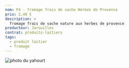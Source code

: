 ```yaml
---
nom: F4 - fromage frais de vache Herbes de Provence
prix: 2,40 €
description: >
  fromage frais de vache nature aux herbes de provence
producteur: Jarouilles
contrat: produits-laitiers
tags: 
  - produit laitier
  - fromage
---
```


![photo du yahourt](./media/fromage-frais.jpg)